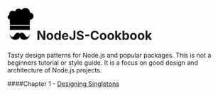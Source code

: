 ![icon](NodeJS-Cookbook.png)   NodeJS-Cookbook
==============================================

Tasty design patterns for Node.js and popular packages. This is not a beginners tutorial or style guide. It is a focus on good design and architecture of Node.js projects.

####Chapter 1 - [Designing Singletons](http://fredkschott.com/post/2013/12/node-js-cookbook---designing-singletons/)

